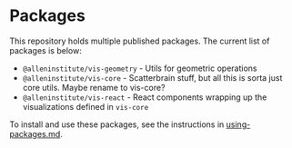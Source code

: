 # Packages

This repository holds multiple published packages. The current list of packages is below:

- `@alleninstitute/vis-geometry` - Utils for geometric operations
- `@alleninstitute/vis-core` - Scatterbrain stuff, but all this is sorta just core utils. Maybe rename to vis-core?
- `@alleninstitute/vis-react` - React components wrapping up the visualizations defined in `vis-core`

To install and use these packages, see the instructions in [using-packages.md](./using-packages.md).

